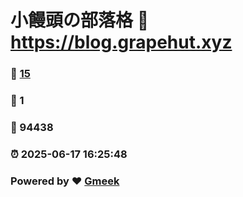 # 小饅頭の部落格 :link: https://blog.grapehut.xyz 
### :page_facing_up: [15](https://blog.grapehut.xyz/tag.html) 
### :speech_balloon: 1 
### :hibiscus: 94438 
### :alarm_clock: 2025-06-17 16:25:48 
### Powered by :heart: [Gmeek](https://github.com/Meekdai/Gmeek)
